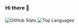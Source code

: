 ### Hi there 👋

  <img align="middle" src="https://github-readme-stats.vercel.app/api?username=Giacomo212&show_icons=true&count_private=true" alt="GitHub Stats">

  <img align="middle" src="https://github-readme-stats.vercel.app/api/top-langs/?username=Giacomo212&layout=compact" alt="Top Languages">




<!--
**Giacomo212/Giacomo212** is a ✨ _special_ ✨ repository because its `README.md` (this file) appears on your GitHub profile.

Here are some ideas to get you started:

- 🔭 I’m currently working on ...
- 🌱 I’m currently learning ...
- 👯 I’m looking to collaborate on ...
- 🤔 I’m looking for help with ...
- 💬 Ask me about ...
- 📫 How to reach me: ...
- 😄 Pronouns: ...
- ⚡ Fun fact: ...
-->
